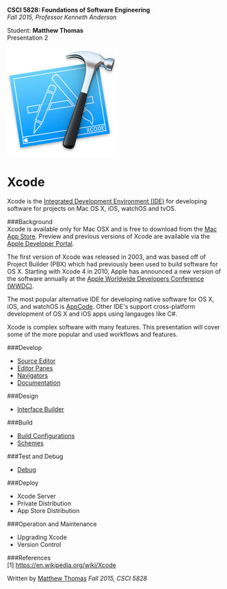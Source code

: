 **CSCI 5828: Foundations of Software Engineering**  
*Fall 2015, Professor Kenneth Anderson*

Student: **Matthew Thomas**  
Presentation 2  

![images/xcode-icon.png](images/xcode-icon.png)  
# Xcode

Xcode is the [Integrated Development Environment (IDE)](https://en.wikipedia.org/wiki/Integrated_development_environment) for developing software for projects on Mac OS X, iOS, watchOS and tvOS.

###Background  
Xcode is available only for Mac OSX and is free to download from the [Mac App Store](http://www.apple.com/osx/apps/app-store/). Preview and previous versions of Xcode are available via the [Apple Developer Portal](https://developer.apple.com).

The first version of Xcode was released in 2003, and was based off of Project Builder (PBX) which had previously been used to build software for OS X. Starting with Xcode 4 in 2010, Apple has announced a new version of the software annually at the [Apple Worldwide Developers Conference (WWDC)](https://developer.apple.com/wwdc/).  

The most popular alternative IDE for developing native software for OS X, iOS, and watchOS is [AppCode](https://www.jetbrains.com/objc/). Other IDE's support cross-platform development of OS X and iOS apps using langauges like C#.  

Xcode is complex software with many features. This presentation will cover some of the more popular and used workflows and features.  

###Develop  
* [Source Editor](source-editor.md)  
* [Editor Panes](editors.md)  
* [Navigators](develop-navigators.md)  
* [Documentation](documentation.md)  

###Design  
* [Interface Builder](interface-builder.md)  

###Build  
* [Build Configurations](build-configurations.md)  
* [Schemes](schemes.md)  

###Test and Debug  
* [Debug](area-debug.md)  

###Deploy  
* Xcode Server  
* Private Distribution  
* App Store Distribution  

###Operation and Maintenance  
* Upgrading Xcode  
* Version Control  

###References  
[1] https://en.wikipedia.org/wiki/Xcode  

Written by [Matthew Thomas](mailto:matt@bocosoft.net)
*Fall 2015, CSCI 5828*
